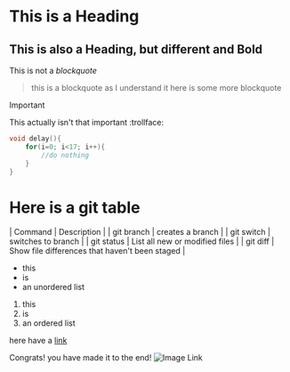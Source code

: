 # This is a Heading
## This is also a Heading, but different and **Bold**

This is not a *blockquote*
>this is a blockquote as I understand it
>here is some more blockquote


>[!IMPORTANT]
> This actually isn't that important :trollface:

```C
void delay(){
    for(i=0; i<17; i++){
        //do nothing
    }
}
```
# Here is a git table
| Command | Description |
| git branch <branch name>| creates a branch |
| git switch <branch name>| switches to branch |
| git status | List all new or modified files |
| git diff | Show file differences that haven't been staged |

* this 
* is
* an unordered list

1. this 
2. is 
3. an ordered list

here have a [link](https://github.com/)

Congrats! you have made it to the end!
![Image Link](https://c.tenor.com/DSG9ZID25nsAAAAC/tenor.gif)